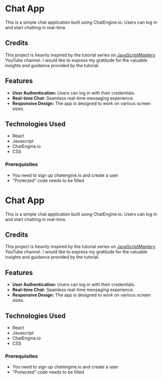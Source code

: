 # Chat App

This is a simple chat application built using ChatEngine.io. Users can log in and start chatting in real-time.

## Credits

This project is heavily inspired by the tutorial series on [JavaScriptMastery](https://www.youtube.com/watch?v=jcOKU9f86XE) YouTube channel. I would like to express my gratitude for the valuable insights and guidance provided by the tutorial.

## Features

- **User Authentication:** Users can log in with their credentials.
- **Real-time Chat:** Seamless real-time messaging experience.
- **Responsive Design:** The app is designed to work on various screen sizes.

## Technologies Used

- React
- Javascript
- ChatEngine.io
- CSS

### Prerequisites

- You need to sign up chatengine.io and create a user
- "Protected" code needs to be filled


# Chat App

This is a simple chat application built using ChatEngine.io. Users can log in and start chatting in real-time.

## Credits

This project is heavily inspired by the tutorial series on [JavaScriptMastery](https://www.youtube.com/watch?v=jcOKU9f86XE) YouTube channel. I would like to express my gratitude for the valuable insights and guidance provided by the tutorial.

## Features

- **User Authentication:** Users can log in with their credentials.
- **Real-time Chat:** Seamless real-time messaging experience.
- **Responsive Design:** The app is designed to work on various screen sizes.

## Technologies Used

- React
- Javascript
- ChatEngine.io
- CSS

### Prerequisites

- You need to sign up chatengine.io and create a user
- "Protected" code needs to be filled


